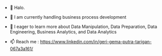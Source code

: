 - 👋 Halo.
- 👀 I am currently handling business process development
- 🌱 I eager to learn more about Data Manipulation, Data Preparation, Data Engineering, Business Analytics, and Data Analytics 

- 📫 Reach me : https://www.linkedin.com/in/geri-gema-putra-tarigan-067a3a161/

<!---
gerigema10/gerigema10 is a ✨ special ✨ repository because its `README.md` (this file) appears on your GitHub profile.
You can click the Preview link to take a look at your changes.
--->
